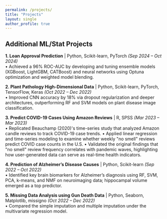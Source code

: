 ```yaml
---
permalink: /projects/
title: "Projects"
layout: single
author_profile: true
---
```


## Additional ML/Stat Projects

**1. Loan Approval Prediction** | Python, Scikit-learn, PyTorch *(Sep 2024 – Oct 2024)*  
• Achieved a 96% ROC-AUC by developing and tuning ensemble models (XGBoost, LightGBM, CATBoost) and neural networks using Optuna optimization and weighted model blending.  

**2. Plant Pathology High-Dimensional Data** | Python, Scikit-learn, PyTorch, TensorFlow, Keras *(Oct 2022 – Dec 2022)*  
• Improved CNN accuracy by 18% via dropout regularization and deeper architectures, outperforming RF and SVM models on plant disease image classification. 

**3. Predict COVID-19 Cases Using Amazon Reviews** | R, SPSS *(Mar 2023 – Mar 2023)*  
• Replicated Beauchamp (2020)'s time-series study that analyzed Amazon candle reviews to track COVID-19 case trends. 
• Applied linear regression and time-series modeling to examine whether weekly "no smell" reviews predict COVID case counts in the U.S. 
• Validated the original findings that "no smell" review frequency correlates with pandemic waves, highlighting how user-generated data can serve as real-time health indicators. 

**4. Prediction of Alzheimer’s Disease Causes** | Python, Scikit-learn *(Sep 2022 – Oct 2022)*  
• Identified key brain biomarkers for Alzheimer’s diagnosis using RF, SVM, PCA, k-means, and NMF on neuroimaging data; hippocampal volume emerged as a top predictor.

**5. Missing Data Analysis using Gun Death Data** | Python, Seaborn, Matplotlib, missigno *(Oct 2022 – Dec 2022)*  
• Compared the simple imputation and multiple imputation under the multivariate regression model. 


